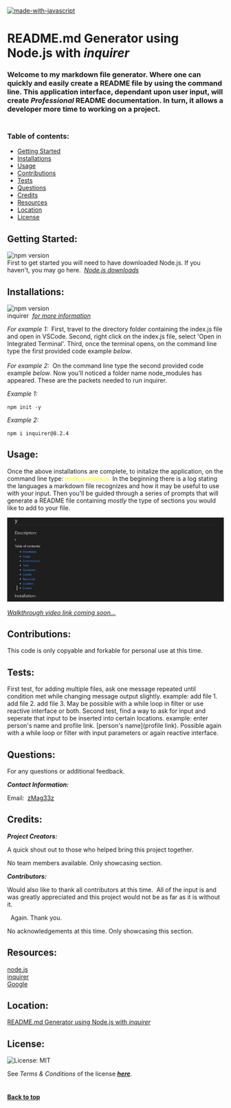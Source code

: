 [![made-with-javascript](https://img.shields.io/badge/Made%20with-JavaScript-1f425f.svg)](https://www.javascript.com)<br>
# **README.md Generator using Node.js with *inquirer***

### Welcome to my markdown file generator. Where one can quickly and easily create a README file by using the command line. This application interface, dependant upon user input, will create ***Professional*** README documentation. In turn, it allows a developer more time to working on a project.<br><br>

### **Table of contents:**

- [Getting Started](#getting)
- [Installations](#installations)
- [Usage](#usage)
- [Contributions](#contributions)
- [Tests](#tests)
- [Questions](#questions)
- [Credits](#credits)
- [Resources](#resources)
- [Location](#location)
- [License](#license)

## Getting Started:

![npm version](https://img.shields.io/badge/node-v18.12.1-9cf)<br>First to get started you will need to have downloaded Node.js.  If you haven't, you may go here.&nbsp;&nbsp;[*Node.js downloads*](https://nodejs.org/en/download/)

## Installations:

![npm version](https://img.shields.io/badge/inquirer-v8.2.4-9cf)<br>inquirer&nbsp;&nbsp;[*for more information*](https://www.npmjs.com/package/inquirer)

*For example 1:*&nbsp;&nbsp;First, travel to the directory folder containing the index.js file and open in VSCode.  Second, right click on the index.js file, select 'Open in Integrated Terminal'.  Third, once the terminal opens, on the command line type the first provided code example *below*.<br><br>*For example 2:*&nbsp;&nbsp;On the command line type the second provided code example *below*.  Now you'll noticed a folder name node_modules has appeared.  These are the packets needed to run inquirer.

*Example 1:*
```shell
npm init -y
```

*Example 2:*
```shell
npm i inquirer@8.2.4
```

## Usage:

Once the above installations are complete, to initalize the application, on the command line type: <span style ="color: yellow">node.js index.js.</span>  In the beginning there is a log stating the languages a markdown file recognizes and how it may be useful to use with your input.  Then you'll be guided through a series of prompts that will generate a README file containing *mostly* the type of sections you would like to add to your file.

![test photo of this app](./imgs/testimgreadme.png)

[*Walkthrough video link coming soon...*](#comingsoon)

## Contributions:

This code is only copyable and forkable for personal use at this time.

## Tests:

First test, for adding multiple files, ask one message repeated until condition met while changing message output slightly. example: add file 1. add file 2. add file 3.  May be possible with a while loop in filter or use reactive interface or both.  Second test, find a way to ask for input and seperate that input to be inserted into certain locations.  example: enter person's name and profile link.  [person's name](profile link).  Possible again with a while loop or filter with input parameters or again reactive interface.

## Questions:

For any questions or additional feedback.

**_Contact Information:_**

Email:&nbsp;&nbsp;[zMag33z](mag33.cdh@gmail.com)

## Credits:
  
**_Project Creators:_**

A quick shout out to those who helped bring this project together.

No team members available.  Only showcasing section.


**_Contributors:_**

Would also like to thank all contributors at this time.&nbsp;&nbsp;All of the input is and was greatly appreciated and this project would not be as far as it is without it.

&nbsp;&nbsp;Again.  Thank you.

No acknowledgements at this time.  Only showcasing this section.

## Resources:

[node.js](https://nodejs.org/en/docs/)<br>[inquirer](https://www.npmjs.com/package/inquirer?activeTab=readme)<br>[Google](https://www.google.com)<br>

## Location:

[README.md Generator using Node.js with *inquirer*](https://github.com/zMag33z/week-9-READme_Generator)

## License:

![License: MIT](https://img.shields.io/badge/license-MIT-brightgreen)

See *Terms & Conditions* of the license [***here***](https://opensource.org/licenses/MIT).
<br><br>
#### [**Back to top**](#)